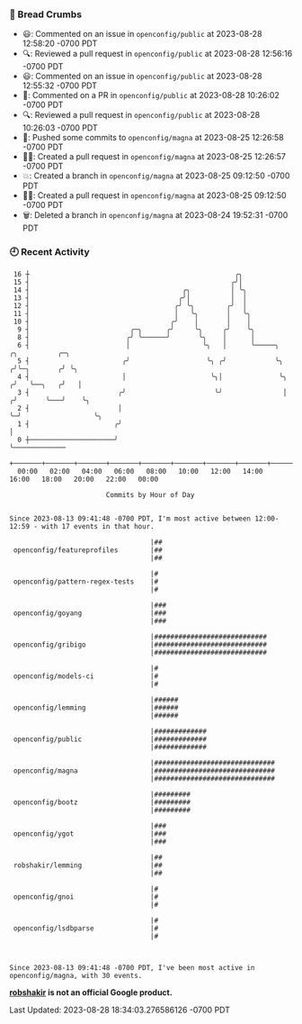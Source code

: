 ### 🍞 Bread Crumbs

 * 😃: Commented on an issue in `openconfig/public` at 2023-08-28 12:58:20 -0700 PDT
 * 🔍: Reviewed a pull request in  `openconfig/public` at 2023-08-28 12:56:16 -0700 PDT
 * 😃: Commented on an issue in `openconfig/public` at 2023-08-28 12:55:32 -0700 PDT
 * 💬: Commented on a PR in  `openconfig/public` at 2023-08-28 10:26:02 -0700 PDT
 * 🔍: Reviewed a pull request in  `openconfig/public` at 2023-08-28 10:26:03 -0700 PDT
 * 🚢: Pushed some commits to `openconfig/magna` at 2023-08-25 12:26:58 -0700 PDT
 * ✍🏼: Created a pull request in `openconfig/magna` at 2023-08-25 12:26:57 -0700 PDT
 * 💥: Created a branch in `openconfig/magna` at 2023-08-25 09:12:50 -0700 PDT
 * ✍🏼: Created a pull request in `openconfig/magna` at 2023-08-25 09:12:50 -0700 PDT
 * 🗑: Deleted a branch in `openconfig/magna` at 2023-08-24 19:52:31 -0700 PDT

### 🕘 Recent Activity
```
 16 ┼                                                   ╭╮
 15 ┤                                                  ╭╯│
 14 ┤                                      ╭╮          │ ╰╮
 13 ┤                                     ╭╯│          │  │
 12 ┤                                    ╭╯ ╰╮        ╭╯  │
 11 ┤                                    │   ╰╮       │   ╰╮
 10 ┤                                   ╭╯    │       │    │
  9 ┤                         ╭─╮      ╭╯     ╰╮     ╭╯    ╰╮
  8 ┤                        ╭╯ ╰──────╯       ╰╮    │      │
  6 ┤                        │                  ╰╮   │      ╰─────╮      ╭╮          ╭─╮
  5 ┤                       ╭╯                   ╰╮ ╭╯            ╰╮    ╭╯╰─╮       ╭╯ ╰╮
  4 ┤                       │                     ╰╮│              ╰╮  ╭╯   ╰──╮   ╭╯   │
  3 ┤                      ╭╯                      ╰╯               │ ╭╯       ╰───╯    ╰╮
  2 ┤                      │                                        ╰─╯                  ╰╮
  1 ┤                     ╭╯                                                              │
  0 ┼─────────────────────╯                                                               ╰─────────────
    +───────+───────+───────+───────+───────+───────+───────+───────+───────+───────+───────+───────+────
  00:00   02:00   04:00   06:00   08:00   10:00   12:00   14:00   16:00   18:00   20:00   22:00   00:00   

						Commits by Hour of Day


Since 2023-08-13 09:41:48 -0700 PDT, I'm most active between 12:00-12:59 - with 17 events in that hour.

```



```
                                   |##
 openconfig/featureprofiles        |##
                                   |##

                                   |#
 openconfig/pattern-regex-tests    |#
                                   |#

                                   |###
 openconfig/goyang                 |###
                                   |###

                                   |############################
 openconfig/gribigo                |############################
                                   |############################

                                   |#
 openconfig/models-ci              |#
                                   |#

                                   |######
 openconfig/lemming                |######
                                   |######

                                   |#############
 openconfig/public                 |#############
                                   |#############

                                   |##############################
 openconfig/magna                  |##############################
                                   |##############################

                                   |#########
 openconfig/bootz                  |#########
                                   |#########

                                   |###
 openconfig/ygot                   |###
                                   |###

                                   |##
 robshakir/lemming                 |##
                                   |##

                                   |#
 openconfig/gnoi                   |#
                                   |#

                                   |#
 openconfig/lsdbparse              |#
                                   |#



Since 2023-08-13 09:41:48 -0700 PDT, I've been most active in openconfig/magna, with 30 events.

```
**[robshakir](mailto:robjs@google.com) is not an official Google product.**  


Last Updated: 2023-08-28 18:34:03.276586126 -0700 PDT

